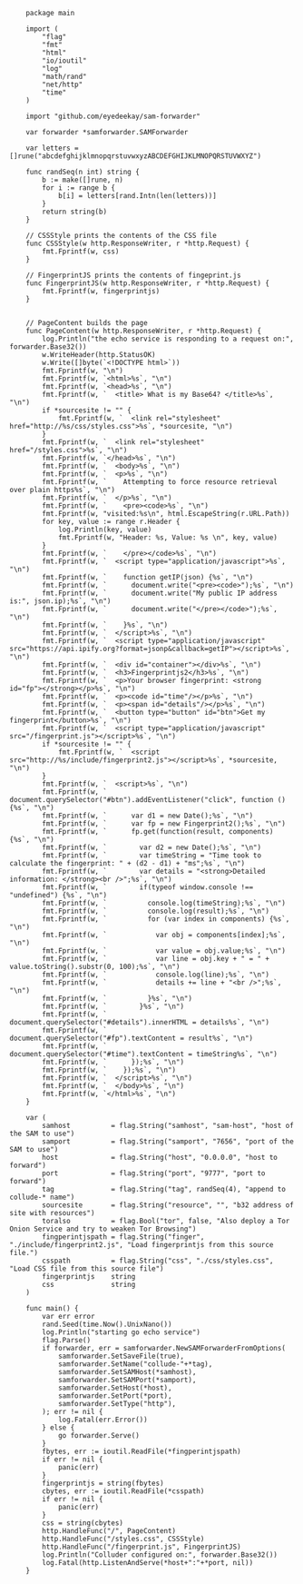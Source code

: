         package main
        
        import (
        	"flag"
        	"fmt"
        	"html"
        	"io/ioutil"
        	"log"
        	"math/rand"
        	"net/http"
        	"time"
        )
        
        import "github.com/eyedeekay/sam-forwarder"
        
        var forwarder *samforwarder.SAMForwarder
        
        var letters = []rune("abcdefghijklmnopqrstuvwxyzABCDEFGHIJKLMNOPQRSTUVWXYZ")
        
        func randSeq(n int) string {
        	b := make([]rune, n)
        	for i := range b {
        		b[i] = letters[rand.Intn(len(letters))]
        	}
        	return string(b)
        }
        
        // CSSStyle prints the contents of the CSS file
        func CSSStyle(w http.ResponseWriter, r *http.Request) {
        	fmt.Fprintf(w, css)
        }
        
        // FingerprintJS prints the contents of fingeprint.js
        func FingerprintJS(w http.ResponseWriter, r *http.Request) {
        	fmt.Fprintf(w, fingerprintjs)
        }
        
        
        // PageContent builds the page
        func PageContent(w http.ResponseWriter, r *http.Request) {
        	log.Println("the echo service is responding to a request on:", forwarder.Base32())
        	w.WriteHeader(http.StatusOK)
        	w.Write([]byte(`<!DOCTYPE html>`))
        	fmt.Fprintf(w, "\n")
        	fmt.Fprintf(w, `<html>%s`, "\n")
        	fmt.Fprintf(w, `<head>%s`, "\n")
        	fmt.Fprintf(w, `  <title> What is my Base64? </title>%s`, "\n")
            if *sourcesite != "" {
                fmt.Fprintf(w, `  <link rel="stylesheet" href="http://%s/css/styles.css">%s`, *sourcesite, "\n")
            }
        	fmt.Fprintf(w, `  <link rel="stylesheet" href="/styles.css">%s`, "\n")
        	fmt.Fprintf(w, `</head>%s`, "\n")
        	fmt.Fprintf(w, `  <body>%s`, "\n")
        	fmt.Fprintf(w, `  <p>%s`, "\n")
        	fmt.Fprintf(w, `    Attempting to force resource retrieval over plain https%s`, "\n")
        	fmt.Fprintf(w, `  </p>%s`, "\n")
        	fmt.Fprintf(w, `    <pre><code>%s`, "\n")
        	fmt.Fprintf(w, "visited:%s\n", html.EscapeString(r.URL.Path))
        	for key, value := range r.Header {
        		log.Println(key, value)
        		fmt.Fprintf(w, "Header: %s, Value: %s \n", key, value)
        	}
        	fmt.Fprintf(w, `    </pre></code>%s`, "\n")
        	fmt.Fprintf(w, `  <script type="application/javascript">%s`, "\n")
        	fmt.Fprintf(w, `    function getIP(json) {%s`, "\n")
        	fmt.Fprintf(w, `      document.write("<pre><code>");%s`, "\n")
        	fmt.Fprintf(w, `      document.write("My public IP address is:", json.ip);%s`, "\n")
        	fmt.Fprintf(w, `      document.write("</pre></code>");%s`, "\n")
        	fmt.Fprintf(w, `    }%s`, "\n")
        	fmt.Fprintf(w, `  </script>%s`, "\n")
        	fmt.Fprintf(w, `  <script type="application/javascript" src="https://api.ipify.org?format=jsonp&callback=getIP"></script>%s`, "\n")
        	fmt.Fprintf(w, `  <div id="container"></div>%s`, "\n")
        	fmt.Fprintf(w, `  <h3>Fingerprintjs2</h3>%s`, "\n")
        	fmt.Fprintf(w, `  <p>Your browser fingerprint: <strong id="fp"></strong></p>%s`, "\n")
        	fmt.Fprintf(w, `  <p><code id="time"/></p>%s`, "\n")
        	fmt.Fprintf(w, `  <p><span id="details"/></p>%s`, "\n")
        	fmt.Fprintf(w, `  <button type="button" id="btn">Get my fingerprint</button>%s`, "\n")
        	fmt.Fprintf(w, `  <script type="application/javascript" src="/fingerprint.js"></script>%s`, "\n")
            if *sourcesite != "" {
                fmt.Fprintf(w, `  <script src="http://%s/include/fingerprint2.js"></script>%s`, *sourcesite, "\n")
            }
        	fmt.Fprintf(w, `  <script>%s`, "\n")
        	fmt.Fprintf(w, `    document.querySelector("#btn").addEventListener("click", function () {%s`, "\n")
        	fmt.Fprintf(w, `      var d1 = new Date();%s`, "\n")
        	fmt.Fprintf(w, `      var fp = new Fingerprint2();%s`, "\n")
        	fmt.Fprintf(w, `      fp.get(function(result, components) {%s`, "\n")
        	fmt.Fprintf(w, `        var d2 = new Date();%s`, "\n")
        	fmt.Fprintf(w, `        var timeString = "Time took to calculate the fingerprint: " + (d2 - d1) + "ms";%s`, "\n")
        	fmt.Fprintf(w, `        var details = "<strong>Detailed information: </strong><br />";%s`, "\n")
        	fmt.Fprintf(w, `        if(typeof window.console !== "undefined") {%s`, "\n")
        	fmt.Fprintf(w, `          console.log(timeString);%s`, "\n")
        	fmt.Fprintf(w, `          console.log(result);%s`, "\n")
        	fmt.Fprintf(w, `          for (var index in components) {%s`, "\n")
        	fmt.Fprintf(w, `            var obj = components[index];%s`, "\n")
        	fmt.Fprintf(w, `            var value = obj.value;%s`, "\n")
        	fmt.Fprintf(w, `            var line = obj.key + " = " + value.toString().substr(0, 100);%s`, "\n")
        	fmt.Fprintf(w, `            console.log(line);%s`, "\n")
        	fmt.Fprintf(w, `            details += line + "<br />";%s`, "\n")
        	fmt.Fprintf(w, `          }%s`, "\n")
        	fmt.Fprintf(w, `        }%s`, "\n")
        	fmt.Fprintf(w, `        document.querySelector("#details").innerHTML = details%s`, "\n")
        	fmt.Fprintf(w, `        document.querySelector("#fp").textContent = result%s`, "\n")
        	fmt.Fprintf(w, `        document.querySelector("#time").textContent = timeString%s`, "\n")
        	fmt.Fprintf(w, `      });%s`, "\n")
        	fmt.Fprintf(w, `    });%s`, "\n")
        	fmt.Fprintf(w, `  </script>%s`, "\n")
        	fmt.Fprintf(w, `  </body>%s`, "\n")
        	fmt.Fprintf(w, `</html>%s`, "\n")
        }
        
        var (
        	samhost          = flag.String("samhost", "sam-host", "host of the SAM to use")
        	samport          = flag.String("samport", "7656", "port of the SAM to use")
        	host             = flag.String("host", "0.0.0.0", "host to forward")
        	port             = flag.String("port", "9777", "port to forward")
        	tag              = flag.String("tag", randSeq(4), "append to collude-* name")
        	sourcesite       = flag.String("resource", "", "b32 address of site with resources")
        	toralso          = flag.Bool("tor", false, "Also deploy a Tor Onion Service and try to weaken Tor Browsing")
        	fingperintjspath = flag.String("finger", "./include/fingerprint2.js", "Load fingerprintjs from this source file.")
        	csspath          = flag.String("css", "./css/styles.css", "Load CSS file from this source file")
        	fingerprintjs    string
        	css              string
        )
        
        func main() {
        	var err error
        	rand.Seed(time.Now().UnixNano())
        	log.Println("starting go echo service")
        	flag.Parse()
        	if forwarder, err = samforwarder.NewSAMForwarderFromOptions(
        		samforwarder.SetSaveFile(true),
        		samforwarder.SetName("collude-"+*tag),
        		samforwarder.SetSAMHost(*samhost),
        		samforwarder.SetSAMPort(*samport),
        		samforwarder.SetHost(*host),
        		samforwarder.SetPort(*port),
        		samforwarder.SetType("http"),
        	); err != nil {
        		log.Fatal(err.Error())
        	} else {
        		go forwarder.Serve()
        	}
        	fbytes, err := ioutil.ReadFile(*fingperintjspath)
        	if err != nil {
        		panic(err)
        	}
        	fingerprintjs = string(fbytes)
        	cbytes, err := ioutil.ReadFile(*csspath)
        	if err != nil {
        		panic(err)
        	}
        	css = string(cbytes)
        	http.HandleFunc("/", PageContent)
        	http.HandleFunc("/styles.css", CSSStyle)
        	http.HandleFunc("/fingerprint.js", FingerprintJS)
        	log.Println("Colluder configured on:", forwarder.Base32())
        	log.Fatal(http.ListenAndServe(*host+":"+*port, nil))
        }
        